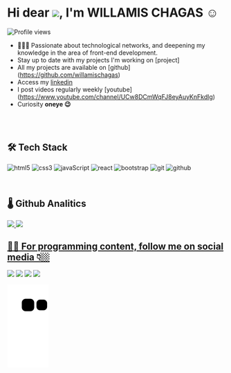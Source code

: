 <h1 align="left">Hi dear <img src="https://raw.githubusercontent.com/kaueMarques/kaueMarques/master/hi.gif" width="30px">, I'm WILLAMIS CHAGAS ☺️</h1>
<p align="left"> <img src="https://komarev.com/ghpvc/?username=willamischagas&color=yellow" alt="Profile views"></p>

- 👨🏾‍💻 Passionate about technological networks, and deepening my knowledge in the area of ​​front-end development.
- Stay up to date with my projects I'm working on [project]
- All my projects are available on [github] (https://github.com/willamischagas)
- Access my [linkedin](https://www.linkedin.com/in/willamis-alves/)
- I post videos regularly weekly [youtube] (https://www.youtube.com/channel/UCw8DCmWqFJ8eyAuyKnFkdlg)
- Curiosity **oneye 😉**

<br>
<br>

## 🛠️ Tech Stack
![html5](https://img.shields.io/badge/html5-blue?logo=html5)
![css3](https://img.shields.io/badge/css3-blue?logo=css3)
![javaScript](https://img.shields.io/badge/javaScript-blue?logo=javascript)
![react](https://img.shields.io/badge/react-blue?logo=react)
![bootstrap](https://img.shields.io/badge/bootstrap-blue?logo=bootstrap)
![git](https://img.shields.io/badge/git-blue?logo=git)
![github](https://img.shields.io/badge/github-blue?logo=github)

<br>

## 🌡️ Github Analitics

<a href="https://github.com/willamischagas">
<img height="180em" src="https://github-readme-stats.vercel.app/api?username=willamischagas&show_icons=true&theme=tokyonight&include_all_commits=true&count_private=true">
<img height="180em" src="https://github-readme-stats.vercel.app/api/top-langs/?username=willamischagas&layout=compact&langs_count=6&theme=tokyonight">


## 🤳🏽 For programming content, follow me on social media 👇🏼

<a href="https://www.youtube.com/channel/UCw8DCmWqFJ8eyAuyKnFkdlg" target="_blank"><img src="https://img.shields.io/badge/YouTube-FF0000?style=for-the-badge&logo=youtube&logoColor=white" target="_blank"></a>
  <a href="https://instagram.com/will_frontend?igshid=ZGUzMzM3NWJiOQ==" target="_blank"><img src="https://img.shields.io/badge/-Instagram-%23E4405F?style=for-the-badge&logo=instagram&logoColor=white" target="_blank"></a>
  <a href = "alveswillamis001@gmail.com"><img src="https://img.shields.io/badge/-Gmail-%23333?style=for-the-badge&logo=gmail&logoColor=white" target="_blank"></a>
  <a href="https://www.linkedin.com/in/willamis-alves/" target="_blank"><img src="https://img.shields.io/badge/-LinkedIn-%230077B5?style=for-the-badge&logo=linkedin&logoColor=white" target="_blank"></a> 

![Snake animation](https://github.com/willamischagas/willamischagas/blob/output/github-contribution-grid-snake.svg)&nbsp;
